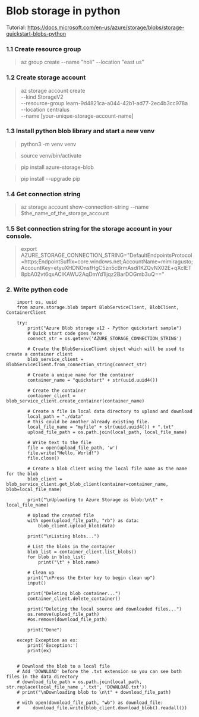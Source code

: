 # Blob storage in python
 
Tutorial: https://docs.microsoft.com/en-us/azure/storage/blobs/storage-quickstart-blobs-python

### 1.1 Create resource group

> az group create --name "holi" --location "east us"

### 1.2 Create storage account

> az storage account create \
  --kind StorageV2 \
  --resource-group learn-9d4821ca-a044-42b1-ad77-2ec4b3cc978a \
  --location centralus \
  --name [your-unique-storage-account-name]

### 1.3 Install python blob library and start a new venv

>python3 -m venv venv
 
> source venv/bin/activate
 
> pip install azure-storage-blob
 
> pip install --upgrade pip


### 1.4 Get connection string

> az storage account show-connection-string --name $the_name_of_the_storage_account

### 1.5 Set connection string for the storage account in your console.
> export AZURE_STORAGE_CONNECTION_STRING="DefaultEndpointsProtocol=https;EndpointSuffix=core.windows.net;AccountName=mimiragusto;AccountKey=etyuXHDNOnsfHgC5zn5cBrmAsdi1KZQvNX02E+qXcIET8pbA02vt6qxACIKAWU2AqDmYd1Ijqz2BarDOGmb3uQ=="

### 2. Write python code

        import os, uuid
        from azure.storage.blob import BlobServiceClient, BlobClient, ContainerClient

        try:
            print("Azure Blob storage v12 - Python quickstart sample")
            # Quick start code goes here
            connect_str = os.getenv('AZURE_STORAGE_CONNECTION_STRING')
            
            # Create the BlobServiceClient object which will be used to create a container client
            blob_service_client = BlobServiceClient.from_connection_string(connect_str)

            # Create a unique name for the container
            container_name = "quickstart" + str(uuid.uuid4())

            # Create the container
            container_client = blob_service_client.create_container(container_name)

            # Create a file in local data directory to upload and download
            local_path = "./data"
            # this could be another already existing file.
            local_file_name = "myfile" + str(uuid.uuid4()) + ".txt"
            upload_file_path = os.path.join(local_path, local_file_name)

            # Write text to the file
            file = open(upload_file_path, 'w')
            file.write("Hello, World!")
            file.close()

            # Create a blob client using the local file name as the name for the blob
            blob_client = blob_service_client.get_blob_client(container=container_name, blob=local_file_name)

            print("\nUploading to Azure Storage as blob:\n\t" + local_file_name)

            # Upload the created file
            with open(upload_file_path, "rb") as data:
                blob_client.upload_blob(data)

            print("\nListing blobs...")

            # List the blobs in the container
            blob_list = container_client.list_blobs()
            for blob in blob_list:
                print("\t" + blob.name)

            # Clean up
            print("\nPress the Enter key to begin clean up")
            input()

            print("Deleting blob container...")
            container_client.delete_container()

            print("Deleting the local source and downloaded files...")
            os.remove(upload_file_path)
            #os.remove(download_file_path)

            print("Done")
            
        except Exception as ex:
            print('Exception:')
            print(ex)


        # Download the blob to a local file
        # Add 'DOWNLOAD' before the .txt extension so you can see both files in the data directory
        # download_file_path = os.path.join(local_path, str.replace(local_file_name ,'.txt', 'DOWNLOAD.txt'))
        # print("\nDownloading blob to \n\t" + download_file_path)

        # with open(download_file_path, "wb") as download_file:
        #     download_file.write(blob_client.download_blob().readall())